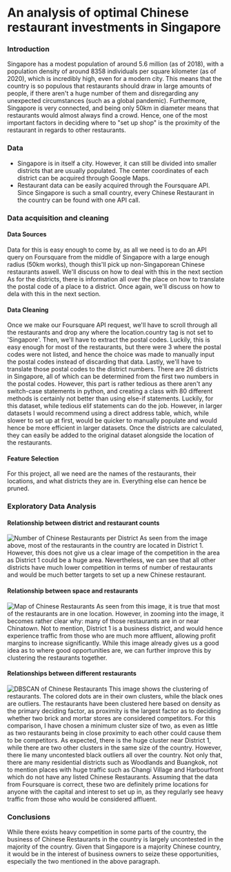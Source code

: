 # An analysis of optimal Chinese restaurant investments in Singapore
### Introduction
Singapore has a modest population of around 5.6 million (as of 2018), with a population density of around 8358 individuals per square kilometer (as of 2020), which is incredibly high, even for a modern city. This means that the country is so populous that restaurants should draw in large amounts of people, if there aren't a huge number of them and disregarding any unexpected circumstances (such as a global pandemic). Furthermore, Singapore is very connected, and being only 50km in diameter means that restaurants would almost always find a crowd. Hence, one of the most important factors in deciding where to "set up shop" is the proximity of the restaurant in regards to other restaurants.
### Data
- Singapore is in itself a city. However, it can still be divided into smaller districts that are usually populated. The center coordinates of each district can be acquired through Google Maps.
- Restaurant data can be easily acquired through the Foursquare API. Since Singapore is such a small country, every Chinese Restaurant in the country can be found with one API call.
### Data acquisition and cleaning
#### Data Sources
Data for this is easy enough to come by, as all we need is to do an API query on Foursquare from the middle of Singapore with a large enough radius (50km works), though this'll pick up non-Singaporean Chinese restaurants aswell. We'll discuss on how to deal with this in the next section
As for the districts, there is information all over the place on how to translate the postal code of a place to a district. Once again, we'll discuss on how to dela with this in the next section.
#### Data Cleaning
Once we make our Foursquare API request, we'll have to scroll through all the restaurants and drop any where the location.country tag is not set to 'Singapore'. 
Then, we'll have to extract the postal codes. Luckily, this is easy enough for most of the restaurants, but there were 3 where the postal codes were not listed, and hence the choice was made to manually input the postal codes instead of discarding that data.
Lastly, we'll have to translate those postal codes to the district numbers. There are 26 districts in Singapore, all of which can be determined from the first two numbers in the postal codes. However, this part is rather tedious as there aren't any switch-case statements in python, and creating a class with 80 different methods is certainly not better than using else-if statements. Luckily, for this dataset, while tedious elif statements can do the job. However, in larger datasets I would recommend using a direct address table, which, while slower to set up at first, would be quicker to manually populate and would hence be more efficient in larger datasets.
Once the districts are calculated, they can easily be added to the original dataset alongside the location of the restaurants.
#### Feature Selection
For this project, all we need are the names of the restaurants, their locations, and what districts they are in. Everything else can hence be pruned.
### Exploratory Data Analysis
#### Relationship between district and restaurant counts
![Number of Chinese Restaurants per District](https://github.com/kyuuxyne/Coursera_Capstone/blob/master/chinese%20restaurants%20per%20district.png)
As seen from the image above, most of the restaurants in the country are located in District 1. However, this does not give us a clear image of the competition in the area as District 1 could be a huge area. Nevertheless, we can see that all other districts have much lower competition in terms of number of restaurants and would be much better targets to set up a new Chinese restaurant.
#### Relationship between space and restaurants
![Map of Chinese Restaurants](https://github.com/kyuuxyne/Coursera_Capstone/blob/master/restaurants.JPG)
As seen from this image, it is true that most of the restaurants are in one location. However, in zooming into the image, it becomes rather clear why: many of those restaurants are in or near Chinatown. Not to mention, District 1 is a business district, and would hence experience traffic from those who are much more affluent, allowing profit margins to increase significantly. While this image already gives us a good idea as to where good opportunities are, we can further improve this by clustering the restaurants together.
#### Relationships between different restaurants
![DBSCAN of Chinese Restaurants](https://github.com/kyuuxyne/Coursera_Capstone/blob/master/dbscan1.JPG)
This image shows the clustering of restaurants. The colored dots are in their own clusters, while the black ones are outliers. The restaurants have been clustered here based on density as the primary deciding factor, as proximity is the largest factor as to deciding whether two brick and mortar stores are considered competitors. For this comparison, I have chosen a minimum cluster size of two, as even as little as two restaurants being in close proximity to each other could cause them to be competitors. As expected, there is the huge cluster near District 1, while there are two other clusters in the same size of the country. However, there lie many uncontested black outliers all over the country. Not only that, there are many residential districts such as Woodlands and Buangkok, not to mention places with huge traffic such as Changi Village and Harbourfront which do not have any listed Chinese Restaurants. Assuming that the data from Foursquare is correct, these two are definitely prime locations for anyone with the capital and interest to set up in, as they regularly see heavy traffic from those who would be considered affluent.
### Conclusions
While there exists heavy competition in some parts of the country, the business of Chinese Restaurants in the country is largely uncontested in the majority of the country. Given that Singapore is a majority Chinese country, it would be in the interest of business owners to seize these opportunities, especially the two mentioned in the above paragraph.
